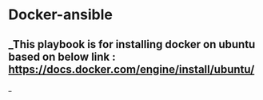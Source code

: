 # Docker-ansible
## _This playbook is for installing docker on ubuntu based on below link :  https://docs.docker.com/engine/install/ubuntu/
_

